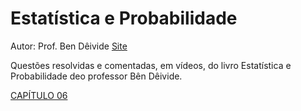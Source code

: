 # Estatística e Probabilidade
Autor: Prof. Ben Dêivide
[Site](https://bendeivide.github.io/)


Questões resolvidas e comentadas, em vídeos, do livro Estatística e Probabilidade deo professor Bên Dêivide.

[CAPÍTULO 06](https://iconeedu.com.br)
